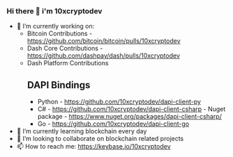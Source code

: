 ### Hi there 👋 i'm 10xcryptodev

- 🔭 I’m currently working on:
  - Bitcoin Contributions - https://github.com/bitcoin/bitcoin/pulls/10xcryptodev
  - Dash Core Contributions - https://github.com/dashpay/dash/pulls/10xcryptodev
  - Dash Platform Contributions
    ## DAPI Bindings
    - Python - https://github.com/10xcryptodev/dapi-client-py
    - C# - https://github.com/10xcryptodev/dapi-client-csharp - Nuget package - https://www.nuget.org/packages/dapi-client-csharp/
    - Go - https://github.com/10xcryptodev/dapi-client-go
- 🌱 I’m currently learning blockchain every day 
- 👯 I’m looking to collaborate on blockchain related projects
- 📫 How to reach me: https://keybase.io/10xcryptodev
